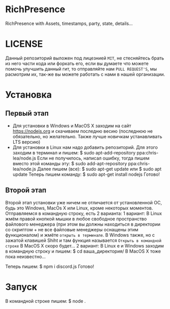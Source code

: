 # RichPresence
RichPresence with Assets, timestamps, party, state, details...

# LICENSE
Данный репозиторий выложен под лицезнией `MIT`, не стесняйтесь брать из него части кода или форкать его, если вы думаете что можете помочь улучшить данный гит, то отправляйте нам `PULL REQUEST'S`, мы расмотрим их, так-же вы можете работать с нами в нашей организации.
# Установка
## Первый этап
* Для установки в Windows и MacOS X заходим на сайт https://nodejs.org и скачиваем последню весию (последнюю не обязательно, но желательно. Также лучше новичкам устанавливать LTS версию)
* Для установки в Linux нам надо добавить репозиторий.
Для этого заходим в терминал и пишем:
$ sudo apt-add-repository ppa:chris-lea/node.js
Если не получилось, написал ошибку, тогда пишем вместо этой команды эту:
$ sudo add-apt-repository ppa:chris-lea/node.js
Далее пишем (все):
$ sudo apt-get update
или
$ sudo apt update
Теперь пишем команду:
$ sudo apt-get install nodejs
Готово!
## Второй этап
Второй этап установки уже ничем не отличается от установленной ОС, будь это Windows, MacOs X или Linux, кроме некоторых моментов.
Отправляемся в командную строку, есть 2 варианта:
1 вариант:
В Linux жмём правой кнопкой мышки в любое свободное пространство файлового менеджера (при этом вы должны находиться в директории со скриптом + не все файловые менеджеры оснащены этим функционалом) и жмёте `открыть в терминале`.
В Windows также, но с зажатой клавишей Shiht и там функция называется `Открыть в командной строке`
В MacOS X скоро будет...
2 вариант:
В Linux е и Windows заходим в командную строку и пишем:
$ cd ваша_директория/
В MacOS X тоже пока неизвестно...

Теперь пишем:
$ npm i discord.js
Готово!
# Запуск
В командной строке пишем:
$ node .
